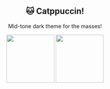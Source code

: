 <p align="center">
  <h2 align="center">🐱 Catppuccin!</h2>
</p>

<p align="center">Mid-tone dark theme for the masses!</p>

<p align="center">
  <img src="https://raw.githubusercontent.com/catppuccin/catppuccin/dev/assets/morning_palette.png" width="125" />
  <img src="https://raw.githubusercontent.com/catppuccin/catppuccin/dev/assets/night_palette.png" width="125" />
</p>
